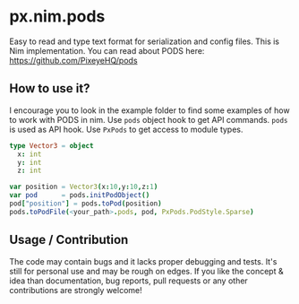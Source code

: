 # px.nim.pods
Easy to read and type text format for serialization and config files. This is Nim implementation.
You can read about PODS here: https://github.com/PixeyeHQ/pods

## How to use it?
I encourage you to look in the example folder to find some examples of how to work with PODS in nim.
Use `pods` object hook to get API commands. `pods` is used as API hook. Use `PxPods` to get access to module types.
```nim
type Vector3 = object
  x: int
  y: int
  z: int

var position = Vector3(x:10,y:10,z:1)
var pod      = pods.initPodObject()
pod["position"] = pods.toPod(position)
pods.toPodFile(<your_path>.pods, pod, PxPods.PodStyle.Sparse)
```
## Usage / Contribution
The code may contain bugs and it lacks proper debugging and tests. It's still for personal use and may be rough on edges.
If you like the concept & idea than documentation, bug reports, pull requests or any other contributions are strongly welcome!
